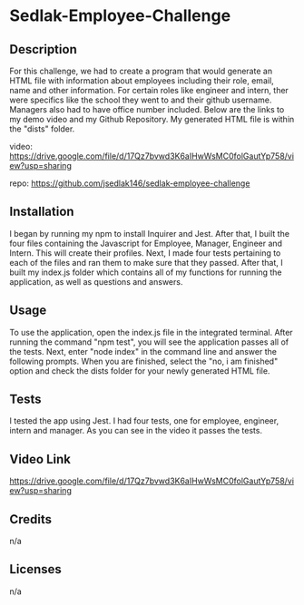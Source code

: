 # Sedlak-Employee-Challenge

## Description

For this challenge, we had to create a program that would generate an HTML file with information about employees including their role, email, name and other information. For certain roles like engineer and intern, ther were specifics like the school they went to and their github username.  Managers also had to have office number included. Below are the links to my demo video and my Github Repository. My generated HTML file is within the "dists" folder.

video: https://drive.google.com/file/d/17Qz7bvwd3K6aIHwWsMC0folGautYp758/view?usp=sharing

repo: https://github.com/jsedlak146/sedlak-employee-challenge

## Installation

I began by running my npm to install Inquirer and Jest. After that, I built the four files containing the Javascript for Employee, Manager, Engineer and Intern.  This will create their profiles.  Next, I made four tests pertaining to each of the files and ran them to make sure that they passed.  After that, I built my index.js folder which contains all of my functions for running the application, as well as questions and answers.

## Usage

To use the application, open the index.js file in the integrated terminal.  After running the command "npm test", you will see the application passes all of the tests.  Next, enter "node index" in the command line and answer the following prompts.  When you are finished, select the "no, i am finished" option and check the dists folder for your newly generated HTML file.

## Tests

I tested the app using Jest.  I had four tests, one for employee, engineer, intern and manager. As you can see in the video it passes the tests.

## Video Link

https://drive.google.com/file/d/17Qz7bvwd3K6aIHwWsMC0folGautYp758/view?usp=sharing

## Credits

n/a

## Licenses

n/a
